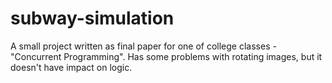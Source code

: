 # subway-simulation
A small project written as final paper for one of college classes - "Concurrent Programming".
Has some problems with rotating images, but it doesn't have impact on logic.
